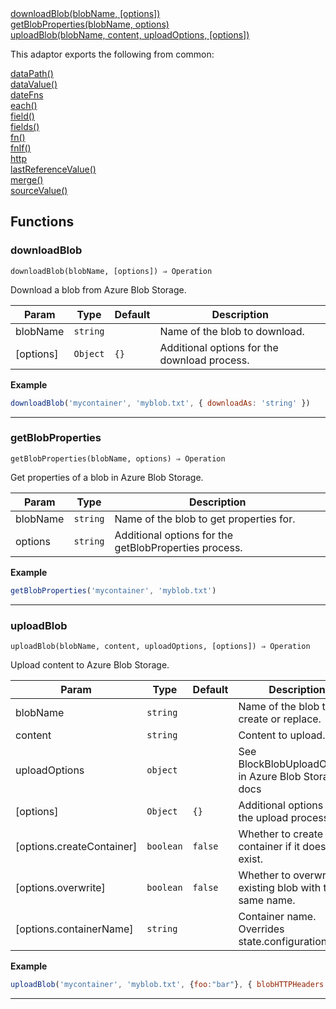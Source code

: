 <dl>
<dt>
    <a href="#downloadblob">downloadBlob(blobName, [options])</a></dt>
<dt>
    <a href="#getblobproperties">getBlobProperties(blobName, options)</a></dt>
<dt>
    <a href="#uploadblob">uploadBlob(blobName, content, uploadOptions, [options])</a></dt>
</dl>


This adaptor exports the following from common:
<dl>
<dt>
    <a href="/adaptors/packages/common-docs#datapath">dataPath()</a>
</dt>
<dt>
    <a href="/adaptors/packages/common-docs#datavalue">dataValue()</a>
</dt>
<dt>
    <a href="/adaptors/packages/common-docs#datefns">dateFns</a>
</dt>
<dt>
    <a href="/adaptors/packages/common-docs#each">each()</a>
</dt>
<dt>
    <a href="/adaptors/packages/common-docs#field">field()</a>
</dt>
<dt>
    <a href="/adaptors/packages/common-docs#fields">fields()</a>
</dt>
<dt>
    <a href="/adaptors/packages/common-docs#fn">fn()</a>
</dt>
<dt>
    <a href="/adaptors/packages/common-docs#fnif">fnIf()</a>
</dt>
<dt>
    <a href="/adaptors/packages/common-docs#http">http</a>
</dt>
<dt>
    <a href="/adaptors/packages/common-docs#lastreferencevalue">lastReferenceValue()</a>
</dt>
<dt>
    <a href="/adaptors/packages/common-docs#merge">merge()</a>
</dt>
<dt>
    <a href="/adaptors/packages/common-docs#sourcevalue">sourceValue()</a>
</dt></dl>

## Functions
### downloadBlob

<p><code>downloadBlob(blobName, [options]) ⇒ Operation</code></p>

Download a blob from Azure Blob Storage.


| Param | Type | Default | Description |
| --- | --- | --- | --- |
| blobName | <code>string</code> |  | Name of the blob to download. |
| [options] | <code>Object</code> | <code>{}</code> | Additional options for the download process. |


**Example**
```js
downloadBlob('mycontainer', 'myblob.txt', { downloadAs: 'string' })
```

* * *

### getBlobProperties

<p><code>getBlobProperties(blobName, options) ⇒ Operation</code></p>

Get properties of a blob in Azure Blob Storage.


| Param | Type | Description |
| --- | --- | --- |
| blobName | <code>string</code> | Name of the blob to get properties for. |
| options | <code>string</code> | Additional options for the getBlobProperties process. |


**Example**
```js
getBlobProperties('mycontainer', 'myblob.txt')
```

* * *

### uploadBlob

<p><code>uploadBlob(blobName, content, uploadOptions, [options]) ⇒ Operation</code></p>

Upload content to Azure Blob Storage.


| Param | Type | Default | Description |
| --- | --- | --- | --- |
| blobName | <code>string</code> |  | Name of the blob to create or replace. |
| content | <code>string</code> |  | Content to upload. |
| uploadOptions | <code>object</code> |  | See BlockBlobUploadOptions in Azure Blob Storage docs |
| [options] | <code>Object</code> | <code>{}</code> | Additional options for the upload process. |
| [options.createContainer] | <code>boolean</code> | <code>false</code> | Whether to create the container if it doesn't exist. |
| [options.overwrite] | <code>boolean</code> | <code>false</code> | Whether to overwrite an existing blob with the same name. |
| [options.containerName] | <code>string</code> |  | Container name. Overrides state.configuration. |


**Example**
```js
uploadBlob('mycontainer', 'myblob.txt', {foo:"bar"}, { blobHTTPHeaders: { blobContentType: 'application/json' } })
```

* * *


